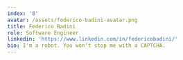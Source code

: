 ```yaml
---
index: '8'
avatar: /assets/federico-badini-avatar.png
title: Federico Badini
role: Software Engineer
linkedin: 'https://www.linkedin.com/in/federicobadini/'
bio: I'm a robot. You won't stop me with a CAPTCHA.
---
```


